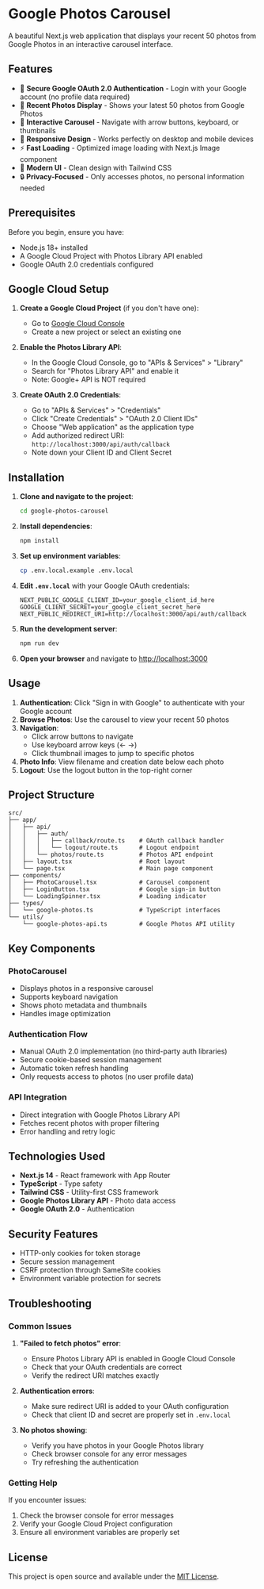 # Google Photos Carousel

A beautiful Next.js web application that displays your recent 50 photos from Google Photos in an interactive carousel interface.

## Features

- 🔐 **Secure Google OAuth 2.0 Authentication** - Login with your Google account (no profile data required)
- 📸 **Recent Photos Display** - Shows your latest 50 photos from Google Photos
- 🎠 **Interactive Carousel** - Navigate with arrow buttons, keyboard, or thumbnails
- 📱 **Responsive Design** - Works perfectly on desktop and mobile devices
- ⚡ **Fast Loading** - Optimized image loading with Next.js Image component
- 🎨 **Modern UI** - Clean design with Tailwind CSS
- 🔒 **Privacy-Focused** - Only accesses photos, no personal information needed

## Prerequisites

Before you begin, ensure you have:

- Node.js 18+ installed
- A Google Cloud Project with Photos Library API enabled
- Google OAuth 2.0 credentials configured

## Google Cloud Setup

1. **Create a Google Cloud Project** (if you don't have one):
   - Go to [Google Cloud Console](https://console.cloud.google.com/)
   - Create a new project or select an existing one

2. **Enable the Photos Library API**:
   - In the Google Cloud Console, go to "APIs & Services" > "Library"
   - Search for "Photos Library API" and enable it
   - Note: Google+ API is NOT required

3. **Create OAuth 2.0 Credentials**:
   - Go to "APIs & Services" > "Credentials"
   - Click "Create Credentials" > "OAuth 2.0 Client IDs"
   - Choose "Web application" as the application type
   - Add authorized redirect URI: `http://localhost:3000/api/auth/callback`
   - Note down your Client ID and Client Secret

## Installation

1. **Clone and navigate to the project**:
   ```bash
   cd google-photos-carousel
   ```

2. **Install dependencies**:
   ```bash
   npm install
   ```

3. **Set up environment variables**:
   ```bash
   cp .env.local.example .env.local
   ```

4. **Edit `.env.local`** with your Google OAuth credentials:
   ```env
   NEXT_PUBLIC_GOOGLE_CLIENT_ID=your_google_client_id_here
   GOOGLE_CLIENT_SECRET=your_google_client_secret_here
   NEXT_PUBLIC_REDIRECT_URI=http://localhost:3000/api/auth/callback
   ```

5. **Run the development server**:
   ```bash
   npm run dev
   ```

6. **Open your browser** and navigate to [http://localhost:3000](http://localhost:3000)

## Usage

1. **Authentication**: Click "Sign in with Google" to authenticate with your Google account
2. **Browse Photos**: Use the carousel to view your recent 50 photos
3. **Navigation**: 
   - Click arrow buttons to navigate
   - Use keyboard arrow keys (← →)
   - Click thumbnail images to jump to specific photos
4. **Photo Info**: View filename and creation date below each photo
5. **Logout**: Use the logout button in the top-right corner

## Project Structure

```
src/
├── app/
│   ├── api/
│   │   ├── auth/
│   │   │   ├── callback/route.ts    # OAuth callback handler
│   │   │   └── logout/route.ts      # Logout endpoint
│   │   └── photos/route.ts          # Photos API endpoint
│   ├── layout.tsx                   # Root layout
│   └── page.tsx                     # Main page component
├── components/
│   ├── PhotoCarousel.tsx            # Carousel component
│   ├── LoginButton.tsx              # Google sign-in button
│   └── LoadingSpinner.tsx           # Loading indicator
├── types/
│   └── google-photos.ts             # TypeScript interfaces
└── utils/
    └── google-photos-api.ts         # Google Photos API utility
```

## Key Components

### PhotoCarousel
- Displays photos in a responsive carousel
- Supports keyboard navigation
- Shows photo metadata and thumbnails
- Handles image optimization

### Authentication Flow
- Manual OAuth 2.0 implementation (no third-party auth libraries)
- Secure cookie-based session management
- Automatic token refresh handling
- Only requests access to photos (no user profile data)

### API Integration
- Direct integration with Google Photos Library API
- Fetches recent photos with proper filtering
- Error handling and retry logic

## Technologies Used

- **Next.js 14** - React framework with App Router
- **TypeScript** - Type safety
- **Tailwind CSS** - Utility-first CSS framework
- **Google Photos Library API** - Photo data access
- **Google OAuth 2.0** - Authentication

## Security Features

- HTTP-only cookies for token storage
- Secure session management
- CSRF protection through SameSite cookies
- Environment variable protection for secrets

## Troubleshooting

### Common Issues

1. **"Failed to fetch photos" error**:
   - Ensure Photos Library API is enabled in Google Cloud Console
   - Check that your OAuth credentials are correct
   - Verify the redirect URI matches exactly

2. **Authentication errors**:
   - Make sure redirect URI is added to your OAuth configuration
   - Check that client ID and secret are properly set in `.env.local`

3. **No photos showing**:
   - Verify you have photos in your Google Photos library
   - Check browser console for any error messages
   - Try refreshing the authentication

### Getting Help

If you encounter issues:
1. Check the browser console for error messages
2. Verify your Google Cloud Project configuration
3. Ensure all environment variables are properly set

## License

This project is open source and available under the [MIT License](LICENSE).
